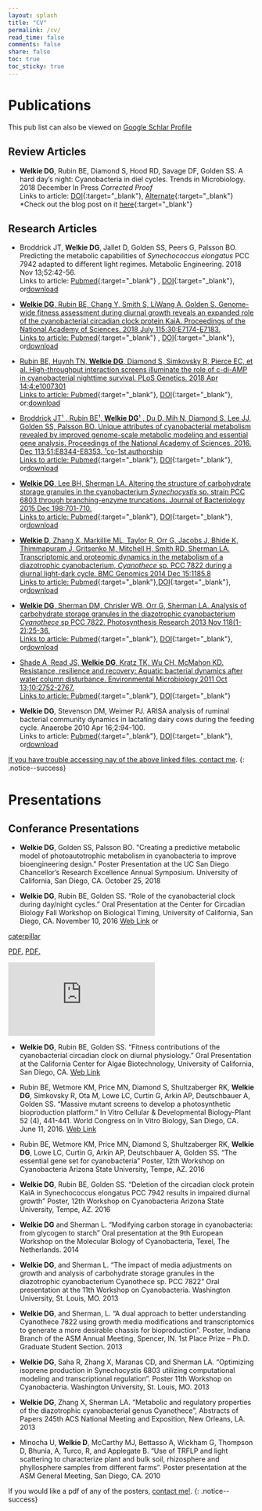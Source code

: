 ```yaml
---
layout: splash
title: "CV"
permalink: /cv/
read_time: false
comments: false
share: false
toc: true
toc_sticky: true
---
```

# Publications
This pub list can also be viewed on <a href="https://scholar.google.com/citations?user=a_M2Gc4AAAAJ&hl=en={{ page.url | absolute_url | url_encode }}" class="btn btn--linkedin" onclick="tab.open(this.href, 'tab); return false;" title="{{ site.data.ui-text[site.locale].share_on_label | default: 'Open tab for' }} Google Scholar"><i class="fas fa-graduation-cap" aria-hidden="true"></i><span>Google Schlar Profile</span></a>

## Review Articles
* **Welkie DG**, Rubin BE, Diamond S, Hood RD, Savage DF, Golden SS. A hard day’s night: Cyanobacteria in diel cycles. Trends in Microbiology. 2018 December In Press *Corrected Proof* <br/>
Links to article: [DOI](https://doi.org/10.1016/j.tim.2018.11.002){:target="_blank"}, [Alternate](https://www.sciencedirect.com/science/article/pii/S0966842X1830252X){:target="_blank"}<br>
*Check out the blog post on it [here](https://dwelkie.github.io/posts/Trends_Review/){:target="_blank"}

## Research Articles
* Broddrick JT, **Welkie DG**, Jallet D, Golden SS, Peers G, Palsson BO. Predicting the metabolic capabilities of *Synechococcus elongatus* PCC 7942 adapted to different light regimes. Metabolic Engineering. 2018 Nov 13;52:42-56.<br/> 
Links to article: [Pubmed](https://www.ncbi.nlm.nih.gov/pubmed/30439494){:target="_blank"} , [DOI](https://doi.org/10.1016/j.ymben.2018.11.001){:target="_blank"}, or<a class="btn btn-success btn-lg" href="https://drive.google.com/open?id=1jJub7N5iiOAv4gPGpZ0kkDLXqO2AWwvn" target="_blank" ><i class="far fa-file-pdf"></i>download  

* **Welkie DG**, Rubin BE, Chang Y, Smith S, LiWang A, Golden S. Genome-wide fitness assessment during diurnal growth reveals an expanded role of the cyanobacterial circadian clock protein KaiA. Proceedings of the National Academy of Sciences. 2018 July  115;30:E7174-E7183.<br/> 
Links to article: [Pubmed](https://www.ncbi.nlm.nih.gov/pubmed/29991601){:target="_blank"} , [DOI](https://doi.org/10.1073/pnas.1802940115){:target="_blank"}, or<a class="btn btn-success btn-lg" href="https://drive.google.com/open?id=1sFRFf6C-Ya-xFav8DQwkiI93y1_CfRRb" target="_blank" ><i class="far fa-file-pdf"></i>download

* Rubin BE, Huynh TN, **Welkie DG**, Diamond S, Simkovsky R, Pierce EC, et al. High-throughput interaction screens illuminate the role of c-di-AMP in cyanobacterial nighttime survival. PLoS Genetics. 2018 Apr 14;4:e1007301 <br/>
Links to article: [Pubmed](https://www.ncbi.nlm.nih.gov/pubmed/29608558){:target="_blank"}, [DOI](https://doi.org/10.1371/journal.pgen.1007301){:target="_blank"}, or:<a class="btn btn-success btn-lg" href="https://drive.google.com/open?id=1YF5qtAZzlKsyA7ic3LZSWBq-Pe6_eSSJ" target="_blank" ><i class="far fa-file-pdf"></i>download

* Broddrick JT¹ , Rubin BE¹, **Welkie DG**¹ , Du D, Mih N, Diamond S, Lee JJ, Golden SS, Palsson BO. Unique attributes of cyanobacterial metabolism revealed by improved genome-scale metabolic modeling and essential gene analysis. Proceedings of the National Academy of Sciences. 2016. Dec 113;51:E8344-E8353. ¹co-1st authorship <br/>  Links to article: [Pubmed](https://www.ncbi.nlm.nih.gov/pubmed/27911809){:target="_blank"}, [DOI](https://doi.org/10.1073/pnas.1613446113){:target="_blank"}, or<a class="btn btn-success btn-lg" href="https://drive.google.com/open?id=1g8nSXTIxjOnFs6LV8sU_zyxZlm0jNWZj" target="_blank" ><i class="far fa-file-pdf"></i>download

* **Welkie DG**, Lee BH, Sherman LA. Altering the structure of carbohydrate storage granules in the cyanobacterium *Synechocystis* sp. strain PCC 6803 through branching-enzyme truncations. Journal of Bacteriology 2015 Dec 198:701-710. <br/> 
Links to article: [Pubmed](https://www.ncbi.nlm.nih.gov/pubmed/26668264){:target="_blank"}, [DOI](https://doi.org/10.1128/JB.00830-15){:target="_blank"}, or<a class="btn btn-success btn-lg" href="https://drive.google.com/open?id=1QE9B8kivtV29aVOk0OXDP0jNN2_bJV_Q" target="_blank" ><i class="far fa-file-pdf"></i>download

* **Welkie D**, Zhang X, Markillie ML, Taylor R, Orr G, Jacobs J, Bhide K, Thimmapuram J, Gritsenko M, Mitchell H, Smith RD, Sherman LA. Transcriptomic and proteomic dynamics in the metabolism of a diazotrophic cyanobacterium, *Cyanothece* sp. PCC 7822 during a diurnal light-dark cycle. BMC Genomics 2014 Dec 15:1185.8 <br/> 
Links to article: [Pubmed](https://www.ncbi.nlm.nih.gov/pubmed/25547186){:target="_blank"},[DOI](https://doi.org/10.1186/1471-2164-15-1185){:target="_blank"}, or<a class="btn btn-success btn-lg" href="https://drive.google.com/open?id=1wFPTqduSg5XnYQjx3QbliGQbiuaZBXMS" target="_blank" ><i class="far fa-file-pdf"></i>download

* **Welkie DG**, Sherman DM, Chrisler WB, Orr G, Sherman LA. Analysis of carbohydrate storage granules in the diazotrophic cyanobacterium *Cyanothece* sp PCC 7822. Photosynthesis Research 2013 Nov 118(1-2):25-36. <br/> 
Links to article: [Pubmed](https://www.ncbi.nlm.nih.gov/pubmed/24142038){:target="_blank"}, [DOI](https://doi.org/10.1007/s11120-013-9941-z){:target="_blank"}, or<a class="btn btn-success btn-lg" href="https://drive.google.com/open?id=1JCrYEhuD9F8kURterbRSE07OF3k3k4--" target="_blank" ><i class="far fa-file-pdf"></i>download

* Shade A, Read JS, **Welkie DG**, Kratz TK, Wu CH, McMahon KD. Resistance, resilience and recovery: Aquatic bacterial dynamics after water column disturbance. Environmental Microbiology 2011 Oct 13;10:2752-2767. <br/> 
Links to article: [Pubmed](https://www.ncbi.nlm.nih.gov/pubmed/21883795){:target="_blank"}, [DOI](https://doi.org/10.1111/j.1462-2920.2011.02546.x){:target="_blank"}

* **Welkie DG**, Stevenson DM, Weimer PJ. ARISA analysis of ruminal bacterial community dynamics in lactating dairy cows during the feeding cycle. Anaerobe 2010 Apr 16;2:94-100.<br/> 
Links to article: [Pubmed](https://www.ncbi.nlm.nih.gov/pubmed/19615457){:target="_blank"}, [DOI](https://doi.org/10.1016/j.anaerobe.2009.07.002){:target="_blank"}, or<a class="btn btn-success btn-lg" href="https://drive.google.com/open?id=1O2HOMnKQQlWFKZp70Bf4AbKbfepDarwP" target="_blank" ><i class="far fa-file-pdf"></i>download

If you have trouble accessing nay of the above linked files, [contact me](/Contact).
{: .notice--success}

# Presentations
## Conferance Presentations

* **Welkie DG**, Golden SS, Palsson BO. "Creating a predictive metabolic model of photoautotrophic metabolism in cyanobacteria to improve bioengineering design." Poster Presentation at the UC San Diego Chancellor’s Research Excellence Annual Symposium. University of California, San Diego, CA. October 25, 2018

* **Welkie DG**, Rubin BE, Golden SS. “Role of the cyanobacterial clock during day/night cycles.” Oral Presentation at the Center for Circadian Biology Fall Workshop on Biological Timing, University of California, San Diego, CA. November 10, 2016 [Web Link](https://ccb.ucsd.edu/activities-and-events/past-events/fall-workshop%202016.html) or 

[caterpillar](https://dwelkie.github.io/docs/2016Fallworkshop_schedule.pdf)

<a href="dwelkie.github.io/docs/2016Fallworkshop_schedule.pdf" target="_blank">PDF.</a>
<a href="https://dwelkie.github.io/docs/2016Fallworkshop_schedule.pdf" target="_blank">PDF.</a>

<embed src="https://dwelkie.github.io/docs/2016Fallworkshop_schedule.pdf" type="application/pdf" />

* **Welkie DG**, Rubin BE, Golden SS. “Fitness contributions of the cyanobacterial circadian clock on diurnal physiology.” Oral Presentation at the California Center for Algae Biotechnology, University of California, San Diego, CA.	[Web Link](https://algae.ucsd.edu/events/seminar-series.html#2015---2016)

* Rubin BE, Wetmore KM, Price MN, Diamond S, Shultzaberger RK, **Welkie DG**, Simkovsky R, Ota M, Lowe LC, Curtin G, Arkin AP, Deutschbauer A, Golden SS. “Massive mutant screens to develop a photosynthetic bioproduction platform.” In Vitro Cellular & Developmental Biology-Plant 52 (4), 441-441. World Congress on In Vitro Biology, San Diego, CA. June 11, 2016.  [Web Link](http://eventscribe.com/2016/sivb/)

* Rubin BE, Wetmore KM, Price MN, Diamond S, Shultzaberger RK, **Welkie DG**, Lowe LC, Curtin G, Arkin AP, Deutschbauer A, Golden SS. “The essential gene set for cyanobacteria” Poster, 12th Workshop on Cyanobacteria Arizona State University, Tempe, AZ. 2016

* **Welkie DG**, Rubin BE, Golden SS. “Deletion of the circadian clock protein KaiA in Synechococcus elongatus PCC 7942 results in impaired diurnal growth” Poster, 12th Workshop on Cyanobacteria Arizona State University, Tempe, AZ.	2016

* **Welkie DG** and Sherman L. “Modifying carbon storage in cyanobacteria: from glycogen to starch” Oral presentation at the 9th European Workshop on the Molecular Biology of Cyanobacteria, Texel, The Netherlands.	2014

* **Welkie DG**, and Sherman L. “The impact of media adjustments on growth and analysis of carbohydrate storage granules in the diazotrophic cyanobacterium Cyanothece sp. PCC 7822” Oral presentation at the 11th Workshop on Cyanobacteria. Washington University, St. Louis, MO.	2013

* **Welkie DG**, and Sherman, L. “A dual approach to better understanding Cyanothece 7822 using growth media modifications and transcriptomics to generate a more desirable chassis for bioproduction”. Poster, Indiana Branch of the ASM Annual Meeting, Spencer, IN. 1st Place Prize – Ph.D. Graduate Student Section. 	2013

* **Welkie DG**, Saha R, Zhang X, Maranas CD, and Sherman LA. “Optimizing isoprene production in Synechocystis 6803 utilizing computational modeling and transcriptional regulation”. Poster 11th Workshop on Cyanobacteria. Washington University, St. Louis, MO. 2013

* **Welkie DG**, Zhang X, Sherman LA. “Metabolic and regulatory properties of the diazotrophic cyanobacterial genus Cyanothece”, Abstracts of Papers 245th ACS National Meeting and Exposition, New Orleans, LA.	2013

* Minocha U, **Welkie D**, McCarthy MJ, Bettasso A, Wickham G, Thompson D, Bhunia, A, Turco, R, and Applegate B. “Use of TRFLP and light scattering to characterize plant and bulk soil, rhizosphere and phyllosphere samples from different farms”. Poster presentation at the ASM General Meeting, San Diego, CA.	2010

If you would like a pdf of any of the posters, [contact me!](/Contact).
{: .notice--success}
